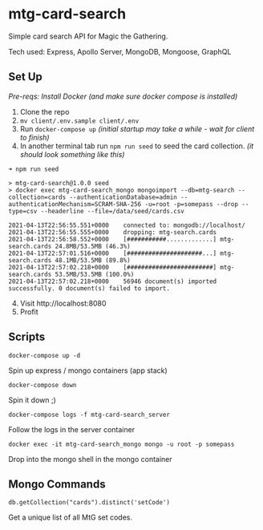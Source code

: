 # mtg-card-search

Simple card search API for Magic the Gathering.

Tech used: Express, Apollo Server, MongoDB, Mongoose, GraphQL

## Set Up

_Pre-reqs: Install Docker (and make sure docker compose is installed)_

1. Clone the repo
2. `mv client/.env.sample client/.env`
3. Run `docker-compose up` _(initial startup may take a while - wait for client to finish)_
4. In another terminal tab run `npm run seed` to seed the card collection.
   _(it should look something like this)_

```
➜ npm run seed

> mtg-card-search@1.0.0 seed
> docker exec mtg-card-search_mongo mongoimport --db=mtg-search --collection=cards --authenticationDatabase=admin --authenticationMechanism=SCRAM-SHA-256 -u=root -p=somepass --drop --type=csv --headerline --file=/data/seed/cards.csv

2021-04-13T22:56:55.551+0000	connected to: mongodb://localhost/
2021-04-13T22:56:55.555+0000	dropping: mtg-search.cards
2021-04-13T22:56:58.552+0000	[###########.............] mtg-search.cards	24.8MB/53.5MB (46.3%)
2021-04-13T22:57:01.516+0000	[#####################...] mtg-search.cards	48.1MB/53.5MB (89.8%)
2021-04-13T22:57:02.218+0000	[########################] mtg-search.cards	53.5MB/53.5MB (100.0%)
2021-04-13T22:57:02.218+0000	56946 document(s) imported successfully. 0 document(s) failed to import.
```

4. Visit http://localhost:8080
5. Profit

## Scripts

`docker-compose up -d`

Spin up express / mongo containers (app stack)

`docker-compose down`

Spin it down ;)

`docker-compose logs -f mtg-card-search_server`

Follow the logs in the server container

`docker exec -it mtg-card-search_mongo mongo -u root -p somepass`

Drop into the mongo shell in the mongo container

## Mongo Commands

`db.getCollection("cards").distinct('setCode')`

Get a unique list of all MtG set codes.
